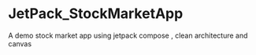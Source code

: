 # JetPack_StockMarketApp
A demo stock market app using jetpack compose , clean architecture and canvas
